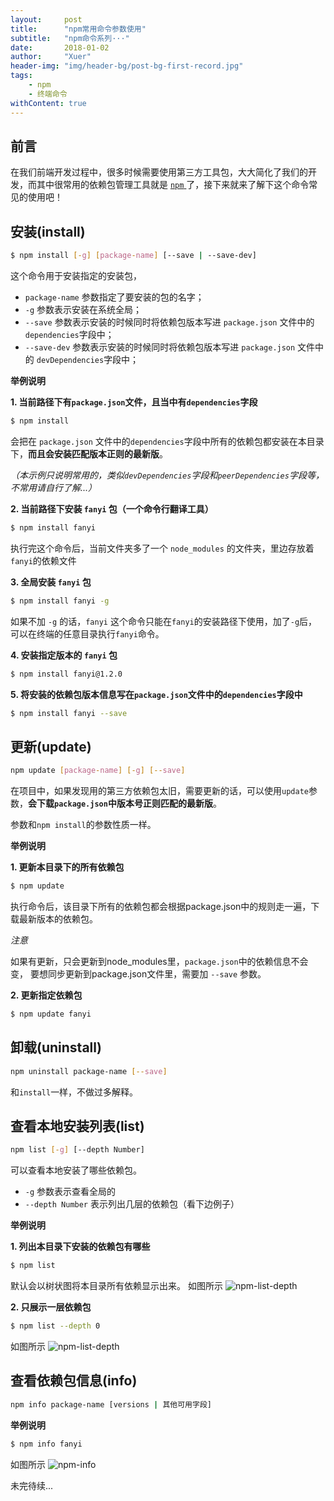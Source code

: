 ```yaml
---
layout:     post
title:      "npm常用命令参数使用"
subtitle:   "npm命令系列···"
date:       2018-01-02
author:     "Xuer"
header-img: "img/header-bg/post-bg-first-record.jpg"
tags:
    - npm
    - 终端命令
withContent: true
---
```


## 前言

在我们前端开发过程中，很多时候需要使用第三方工具包，大大简化了我们的开发，而其中很常用的依赖包管理工具就是 [`npm` ](https://www.npmjs.com/)了，接下来就来了解下这个命令常见的使用吧！

## 安装(install)

>
```sh
$ npm install [-g] [package-name] [--save | --save-dev]
```

这个命令用于安装指定的安装包，

* `package-name` 参数指定了要安装的包的名字；
* `-g` 参数表示安装在系统全局；
* `--save` 参数表示安装的时候同时将依赖包版本写进 `package.json` 文件中的 `dependencies`字段中；
* `--save-dev` 参数表示安装的时候同时将依赖包版本写进 `package.json` 文件中的 `devDependencies`字段中；

**举例说明**

**1. 当前路径下有`package.json`文件，且当中有`dependencies`字段**

```sh
$ npm install
```
会把在 `package.json` 文件中的`dependencies`字段中所有的依赖包都安装在本目录下，**而且会安装匹配版本正则的最新版**。

*（本示例只说明常用的，类似`devDependencies`字段和`peerDependencies`字段等，不常用请自行了解...）*

**2. 当前路径下安装 `fanyi` 包（一个命令行翻译工具）**

```sh
$ npm install fanyi
```
执行完这个命令后，当前文件夹多了一个 `node_modules` 的文件夹，里边存放着`fanyi`的依赖文件


**3. 全局安装 `fanyi` 包**

```sh
$ npm install fanyi -g
```
如果不加 `-g` 的话，`fanyi` 这个命令只能在`fanyi`的安装路径下使用，加了`-g`后，可以在终端的任意目录执行`fanyi`命令。

**4. 安装指定版本的 `fanyi` 包**

```sh
$ npm install fanyi@1.2.0
```

**5. 将安装的依赖包版本信息写在`package.json`文件中的`dependencies`字段中**

```sh
$ npm install fanyi --save
```

## 更新(update)

> 
```sh
npm update [package-name] [-g] [--save]
```

在项目中，如果发现用的第三方依赖包太旧，需要更新的话，可以使用`update`参数，**会下载`package.json`中版本号正则匹配的最新版**。

参数和`npm install`的参数性质一样。

**举例说明**

**1. 更新本目录下的所有依赖包**

```sh
$ npm update
```
执行命令后，该目录下所有的依赖包都会根据package.json中的规则走一遍，下载最新版本的依赖包。

*注意*

如果有更新，只会更新到node_modules里，`package.json`中的依赖信息不会变， 要想同步更新到package.json文件里，需要加 `--save` 参数。

**2. 更新指定依赖包**

```sh
$ npm update fanyi
```

## 卸载(uninstall)

> 
```sh
npm uninstall package-name [--save]
```

和`install`一样，不做过多解释。

## 查看本地安装列表(list)

> 
```sh
npm list [-g] [--depth Number]
```

可以查看本地安装了哪些依赖包。

* `-g` 参数表示查看全局的
* `--depth Number` 表示列出几层的依赖包（看下边例子）

**举例说明**

**1. 列出本目录下安装的依赖包有哪些**

```sh
$ npm list 
```
默认会以树状图将本目录所有依赖显示出来。
如图所示
![npm-list-depth]({{site.baseurl}}/img/in-post/post-npm/npm-list.png)

**2. 只展示一层依赖包**

```sh
$ npm list --depth 0
```
如图所示
![npm-list-depth]({{site.baseurl}}/img/in-post/post-npm/npm-list-depth.png)

## 查看依赖包信息(info)

> 
```sh
npm info package-name [versions | 其他可用字段]
```

**举例说明**

```sh
$ npm info fanyi
```
如图所示
![npm-info]({{site.baseurl}}/img/in-post/post-npm/npm-info.png)

未完待续...




